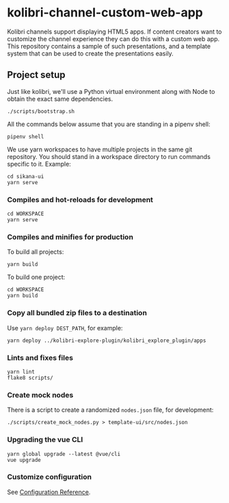 # kolibri-channel-custom-web-app

Kolibri channels support displaying HTML5 apps. If content creators
want to customize the channel experience they can do this with a
custom web app. This repository contains a sample of such
presentations, and a template system that can be used to create the
presentations easily.

## Project setup

Just like kolibri, we'll use a Python virtual environment along with
Node to obtain the exact same dependencies.

```
./scripts/bootstrap.sh
```

All the commands below assume that you are standing in a pipenv shell:

```
pipenv shell
```

We use yarn workspaces to have multiple projects in the same git
repository. You should stand in a workspace directory to run commands
specific to it. Example:

```
cd sikana-ui
yarn serve
```

### Compiles and hot-reloads for development
```
cd WORKSPACE
yarn serve
```

### Compiles and minifies for production

To build all projects:

```
yarn build
```

To build one project:

```
cd WORKSPACE
yarn build
```

### Copy all bundled zip files to a destination

Use `yarn deploy DEST_PATH`, for example:

```
yarn deploy ../kolibri-explore-plugin/kolibri_explore_plugin/apps
```

### Lints and fixes files
```
yarn lint
flake8 scripts/
```

### Create mock nodes

There is a script to create a randomized `nodes.json` file, for
development:

```
./scripts/create_mock_nodes.py > template-ui/src/nodes.json
```

### Upgrading the vue CLI
```
yarn global upgrade --latest @vue/cli
vue upgrade
```

### Customize configuration
See [Configuration Reference](https://cli.vuejs.org/config/).
